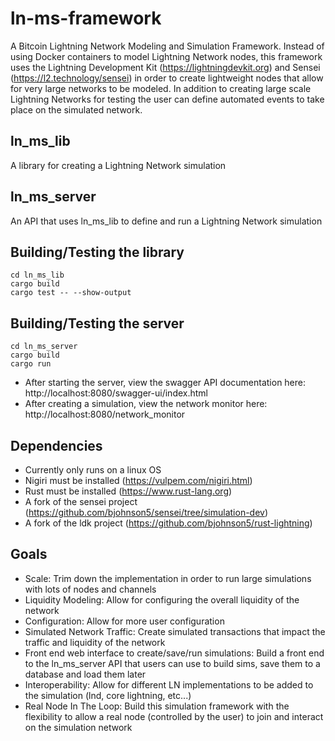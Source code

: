 # ln-ms-framework
A Bitcoin Lightning Network Modeling and Simulation Framework.
Instead of using Docker containers to model Lightning Network nodes, this framework uses the Lightning Development Kit (https://lightningdevkit.org) and Sensei (https://l2.technology/sensei) in order to create lightweight nodes that allow for very large networks to be modeled. In addition to creating large scale Lightning Networks for testing the user can define automated events to take place on the simulated network.

## ln_ms_lib
A library for creating a Lightning Network simulation

## ln_ms_server
An API that uses ln_ms_lib to define and run a Lightning Network simulation

## Building/Testing the library
```
cd ln_ms_lib
cargo build
cargo test -- --show-output
```

## Building/Testing the server
```
cd ln_ms_server
cargo build
cargo run
```
- After starting the server, view the swagger API documentation here: http://localhost:8080/swagger-ui/index.html
- After creating a simulation, view the network monitor here: http://localhost:8080/network_monitor

## Dependencies
- Currently only runs on a linux OS
- Nigiri must be installed (https://vulpem.com/nigiri.html)
- Rust must be installed (https://www.rust-lang.org)
- A fork of the sensei project (https://github.com/bjohnson5/sensei/tree/simulation-dev)
- A fork of the ldk project (https://github.com/bjohnson5/rust-lightning)

## Goals
- Scale: Trim down the implementation in order to run large simulations with lots of nodes and channels
- Liquidity Modeling: Allow for configuring the overall liquidity of the network
- Configuration: Allow for more user configuration
- Simulated Network Traffic: Create simulated transactions that impact the traffic and liquidity of the network
- Front end web interface to create/save/run simulations: Build a front end to the ln_ms_server API that users can use to build sims, save them to a database and load them later
- Interoperability: Allow for different LN implementations to be added to the simulation (lnd, core lightning, etc...)
- Real Node In The Loop: Build this simulation framework with the flexibility to allow a real node (controlled by the user) to join and interact on the simulation network
